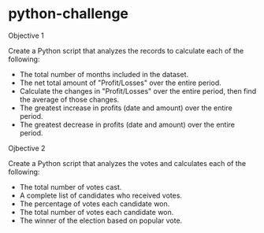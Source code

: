 # python-challenge

Objective 1

Create a Python script that analyzes the records to calculate each of the following:
* The total number of months included in the dataset.
* The net total amount of "Profit/Losses" over the entire period.
* Calculate the changes in "Profit/Losses" over the entire period, then find the average of those changes.
* The greatest increase in profits (date and amount) over the entire period.
* The greatest decrease in profits (date and amount) over the entire period.

Ojbective 2

Create a Python script that analyzes the votes and calculates each of the following:
* The total number of votes cast.
* A complete list of candidates who received votes.
* The percentage of votes each candidate won.
* The total number of votes each candidate won.
* The winner of the election based on popular vote.
